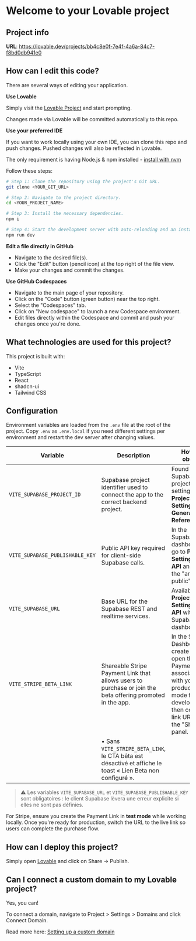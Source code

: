 # Welcome to your Lovable project

## Project info

**URL**: https://lovable.dev/projects/bb4c8e0f-7e4f-4a6a-84c7-f8bd0db941e0

## How can I edit this code?

There are several ways of editing your application.

**Use Lovable**

Simply visit the [Lovable Project](https://lovable.dev/projects/bb4c8e0f-7e4f-4a6a-84c7-f8bd0db941e0) and start prompting.

Changes made via Lovable will be committed automatically to this repo.

**Use your preferred IDE**

If you want to work locally using your own IDE, you can clone this repo and push changes. Pushed changes will also be reflected in Lovable.

The only requirement is having Node.js & npm installed - [install with nvm](https://github.com/nvm-sh/nvm#installing-and-updating)

Follow these steps:

```sh
# Step 1: Clone the repository using the project's Git URL.
git clone <YOUR_GIT_URL>

# Step 2: Navigate to the project directory.
cd <YOUR_PROJECT_NAME>

# Step 3: Install the necessary dependencies.
npm i

# Step 4: Start the development server with auto-reloading and an instant preview.
npm run dev
```

**Edit a file directly in GitHub**

- Navigate to the desired file(s).
- Click the "Edit" button (pencil icon) at the top right of the file view.
- Make your changes and commit the changes.

**Use GitHub Codespaces**

- Navigate to the main page of your repository.
- Click on the "Code" button (green button) near the top right.
- Select the "Codespaces" tab.
- Click on "New codespace" to launch a new Codespace environment.
- Edit files directly within the Codespace and commit and push your changes once you're done.

## What technologies are used for this project?

This project is built with:

- Vite
- TypeScript
- React
- shadcn-ui
- Tailwind CSS

## Configuration

Environment variables are loaded from the `.env` file at the root of the project. Copy `.env` as `.env.local` if you need different settings per environment and restart the dev server after changing values.

| Variable | Description | How to obtain |
| --- | --- | --- |
| `VITE_SUPABASE_PROJECT_ID` | Supabase project identifier used to connect the app to the correct backend project. | Found in your Supabase project's settings under **Project Settings → General → Reference ID**. |
| `VITE_SUPABASE_PUBLISHABLE_KEY` | Public API key required for client-side Supabase calls. | In the Supabase dashboard, go to **Project Settings → API** and copy the "anon public" key. |
| `VITE_SUPABASE_URL` | Base URL for the Supabase REST and realtime services. | Available in **Project Settings → API** within the Supabase dashboard. |
| `VITE_STRIPE_BETA_LINK` | Shareable Stripe Payment Link that allows users to purchase or join the beta offering promoted in the app. | In the Stripe Dashboard, create or open the Payment Link associated with your beta product (test mode for development), then copy the link URL from the "Share" panel. |
|  | • Sans `VITE_STRIPE_BETA_LINK`, le CTA bêta est désactivé et affiche le toast « Lien Beta non configuré ». |  |

> ⚠️ Les variables `VITE_SUPABASE_URL` et `VITE_SUPABASE_PUBLISHABLE_KEY` sont obligatoires : le client Supabase lèvera une erreur explicite si elles ne sont pas définies.

For Stripe, ensure you create the Payment Link in **test mode** while working locally. Once you're ready for production, switch the URL to the live link so users can complete the purchase flow.

## How can I deploy this project?

Simply open [Lovable](https://lovable.dev/projects/bb4c8e0f-7e4f-4a6a-84c7-f8bd0db941e0) and click on Share -> Publish.

## Can I connect a custom domain to my Lovable project?

Yes, you can!

To connect a domain, navigate to Project > Settings > Domains and click Connect Domain.

Read more here: [Setting up a custom domain](https://docs.lovable.dev/features/custom-domain#custom-domain)
